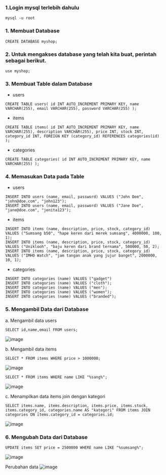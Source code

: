 ### 1.Login mysql terlebih dahulu
```
mysql -u root
```

### 1. Membuat Database
```
CREATE DATABASE myshop;
```

### 2. Untuk mengakses database yang telah kita buat, perintah sebagai berikut.
```
use myshop;
```
### 3. Membuat Table dalam Database
- users 
```
CREATE TABLE users( id INT AUTO_INCREMENT PRIMARY KEY, name VARCHAR(255), email VARCHAR(255), password VARCHAR(255) );
```
- items 
```
CREATE TABLE items( id INT AUTO_INCREMENT PRIMARY KEY, name VARCHAR(255), description VARCHAR(255), price INT, stock INT, category_id INT, FOREIGN KEY (category_id) REFERENCES categories(id) );
```
- categories
```
CREATE TABLE categories( id INT AUTO_INCREMENT PRIMARY KEY, name VARCHAR(255) );
```

### 4. Memasukan Data pada Table
- users
```
INSERT INTO users (name, email, password) VALUES ("John Doe", "john@doe.com", "john123");
INSERT INTO users (name, email, password) VALUES ("Jane Doe", "jane@doe.com", "jenita123");
```
- items
```
INSERT INTO items (name, description, price, stock, category_id) VALUES ("Sumsang b50", "hape keren dari merek sumsang", 4000000, 100, 1);
INSERT INTO items (name, description, price, stock, category_id) VALUES ("Uniklooh", "baju keren dari brand ternama", 500000, 50, 2);
INSERT INTO items (name, description, price, stock, category_id) VALUES ("IMHO Watch", "jam tangan anak yang jujur banget", 2000000, 10, 1);
```
- categories
```
INSERT INTO categories (name) VALUES ("gadget")
INSERT INTO categories (name) VALUES ("cloth");
INSERT INTO categories (name) VALUES ("men");
INSERT INTO categories (name) VALUES ("women");
INSERT INTO categories (name) VALUES ("branded");
```

### 5. Mengambil Data dari Database
a. Mengambil data users
```
SELECT id,name,email FROM users;
```

![image](https://user-images.githubusercontent.com/63898506/158532073-95391d29-81aa-4bbc-b20b-e2c4b170b8a1.png)


b. Mengambil data items
```
SELECT * FROM items WHERE price > 1000000;
```
![image](https://user-images.githubusercontent.com/63898506/158532212-6ef15bc7-3f81-4b00-ac6a-bbc1837ca734.png)

```
SELECT * FROM items WHERE name LIKE "%sang%";
```
![image](https://user-images.githubusercontent.com/63898506/158532290-b5c85904-b1bc-4771-bbdc-cdb4677f2a56.png)

c. Menampilkan data items join dengan kategori
```
SELECT items.name, items.description, items.price, items.stock, items.category_id, categories.name AS "kategori" FROM items JOIN categories ON items.category_id = categories.id;
```
![image](https://user-images.githubusercontent.com/63898506/158532389-9ec80764-eb39-47a3-bc15-377f1279fe0c.png)

### 6. Mengubah Data dari Database
```
UPDATE items SET price = 2500000 WHERE name LIKE "%sumsang%";
```
![image](https://user-images.githubusercontent.com/63898506/158532485-c2bde59b-d0c6-4d51-aca9-1cc969723e24.png)

Perubahan data
![image](https://user-images.githubusercontent.com/63898506/158532806-2eec6aee-c428-4a01-a00f-399dcaf863b5.png)